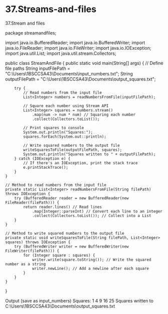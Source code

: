 # 37.Streams-and-files
37.Stream and files


package streamandfiles;

import java.io.BufferedReader;
import java.io.BufferedWriter;
import java.io.FileReader;
import java.io.FileWriter;
import java.io.IOException;
import java.util.List;
import java.util.stream.Collectors;

public class StreamAndFile {
    public static void main(String[] args) {
        // Define file paths
        String inputFilePath = "C:\\Users\\1BSCCSA43\\Documents\\input_numbers.txt";
        String outputFilePath = "C:\\Users\\1BSCCSA43\\Documents\\output_squares.txt";

        try {
            // Read numbers from the input file
            List<Integer> numbers = readNumbersFromFile(inputFilePath);

            // Square each number using Stream API
            List<Integer> squares = numbers.stream()
                .map(num -> num * num) // Squaring each number
                .collect(Collectors.toList());

            // Print squares to console
            System.out.println("Squares:");
            squares.forEach(System.out::println);

            // Write squared numbers to the output file
            writeSquaresToFile(outputFilePath, squares);
            System.out.println("Squares written to " + outputFilePath);
        } catch (IOException e) {
            // If there's an IOException, print the stack trace
            e.printStackTrace();
        }
    }

    // Method to read numbers from the input file
    private static List<Integer> readNumbersFromFile(String filePath) throws IOException {
        try (BufferedReader reader = new BufferedReader(new FileReader(filePath))) {
            return reader.lines() // Read lines
                .map(Integer::parseInt) // Convert each line to an integer
                .collect(Collectors.toList()); // Collect into a List
        }
    }

    // Method to write squared numbers to the output file
    private static void writeSquaresToFile(String filePath, List<Integer> squares) throws IOException {
        try (BufferedWriter writer = new BufferedWriter(new FileWriter(filePath))) {
            for (Integer square : squares) {
                writer.write(square.toString()); // Write the squared number as a string
                writer.newLine(); // Add a newline after each square
            }
        }
    }
}

Output
(save as input_numbers)
Squares:
1
4
9
16
25
Squares written to C:\Users\1BSCCSA43\Documents\output_squares.txt
